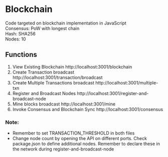 # Blockchain 
Code targeted on blockchain implementation in JavaScript <br/>
Consensus: PoW with longest chain <br/>
Hash: SHA256 <br/>
Nodes: 10

## Functions
1. View Existing Blockchain http://localhost:3001/blockchain
2. Create Transaction broadcast http://localhost:3001/transaction/broadcast
3. Create Multiple Transactions broadcast http://localhost:3001/multiple-txn
4. Register and Broadcast Nodes http://localhost:3001/register-and-broadcast-node
5. Mine blocks broadcast http://localhost:3001/mine
6. Invoke Consensus and Blockchain Sync http://localhost:3001/consensus


### Note:
- Remember to set TRANSACTION_THRESHOLD in both files <br/>
- Change node count by opening the API on different ports. Check package.json to define additional nodes. Remember to declare these in the network during register-and-broadcast-node
